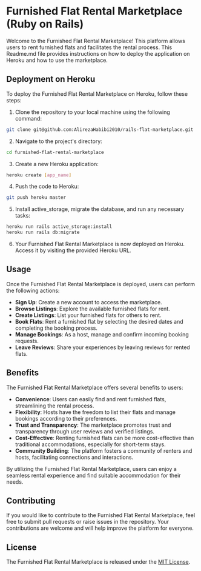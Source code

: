 
# Furnished Flat Rental Marketplace (Ruby on Rails)

Welcome to the Furnished Flat Rental Marketplace! This platform allows users to rent furnished flats and facilitates the rental process. This Readme.md file provides instructions on how to deploy the application on Heroku and how to use the marketplace.

## Deployment on Heroku

To deploy the Furnished Flat Rental Marketplace on Heroku, follow these steps:

1. Clone the repository to your local machine using the following command:

```sh
git clone git@github.com:AlirezaHabibi2010/rails-flat-marketplace.git
```

2. Navigate to the project's directory:

```sh
cd furnished-flat-rental-marketplace
```

3. Create a new Heroku application:

```sh
heroku create [app_name]
```


4. Push the code to Heroku:

```sh
git push heroku master
```


5. Install active_storage, migrate the database, and run any necessary tasks:

```sh
heroku run rails active_storage:install
heroku run rails db:migrate
```


6. Your Furnished Flat Rental Marketplace is now deployed on Heroku. Access it by visiting the provided Heroku URL.

## Usage

Once the Furnished Flat Rental Marketplace is deployed, users can perform the following actions:

- **Sign Up**: Create a new account to access the marketplace.
- **Browse Listings**: Explore the available furnished flats for rent.
- **Create Listings**: List your furnished flats for others to rent.
- **Book Flats**: Rent a furnished flat by selecting the desired dates and completing the booking process.
- **Manage Bookings**: As a host, manage and confirm incoming booking requests.
- **Leave Reviews**: Share your experiences by leaving reviews for rented flats.

## Benefits

The Furnished Flat Rental Marketplace offers several benefits to users:

- **Convenience**: Users can easily find and rent furnished flats, streamlining the rental process.
- **Flexibility**: Hosts have the freedom to list their flats and manage bookings according to their preferences.
- **Trust and Transparency**: The marketplace promotes trust and transparency through user reviews and verified listings.
- **Cost-Effective**: Renting furnished flats can be more cost-effective than traditional accommodations, especially for short-term stays.
- **Community Building**: The platform fosters a community of renters and hosts, facilitating connections and interactions.

By utilizing the Furnished Flat Rental Marketplace, users can enjoy a seamless rental experience and find suitable accommodation for their needs.

## Contributing

If you would like to contribute to the Furnished Flat Rental Marketplace, feel free to submit pull requests or raise issues in the repository. Your contributions are welcome and will help improve the platform for everyone.

## License

The Furnished Flat Rental Marketplace is released under the [MIT License](LICENSE).







